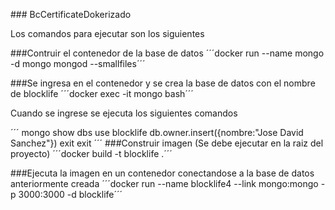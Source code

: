 ###   B c C e r t i f i c a t e D o k e r i z a d o  


Los comandos para ejecutar son los siguientes

###Contruir el contenedor de la base de datos
´´´docker run --name mongo -d mongo mongod --smallfiles´´´

###Se ingresa en el contenedor y se crea la base de datos con el nombre de blocklife
´´´docker exec -it mongo bash´´´

Cuando se ingrese se ejecuta los siguientes comandos

´´´
mongo
show dbs
use blocklife
db.owner.insert({nombre:"Jose David Sanchez"})
exit
exit
´´´
###Construir imagen (Se debe ejecutar en la raiz del proyecto)
 ´´´docker build -t blocklife .´´´

###Ejecuta la imagen en un contenedor conectandose a la base de datos anteriormente creada
´´´docker run --name blocklife4 --link mongo:mongo -p 3000:3000 -d blocklife´´´
 
